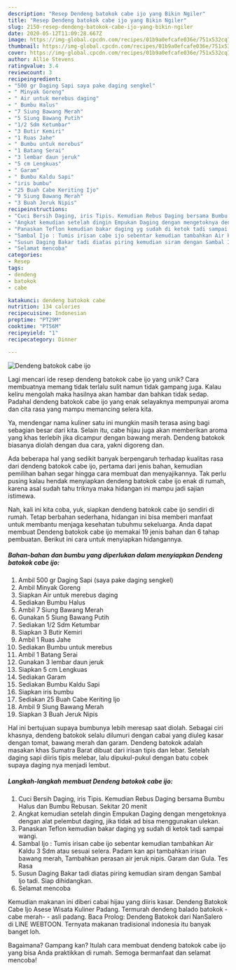```yaml
---
description: "Resep Dendeng batokok cabe ijo yang Bikin Ngiler"
title: "Resep Dendeng batokok cabe ijo yang Bikin Ngiler"
slug: 2150-resep-dendeng-batokok-cabe-ijo-yang-bikin-ngiler
date: 2020-05-12T11:09:28.667Z
image: https://img-global.cpcdn.com/recipes/01b9a0efcafe036e/751x532cq70/dendeng-batokok-cabe-ijo-foto-resep-utama.jpg
thumbnail: https://img-global.cpcdn.com/recipes/01b9a0efcafe036e/751x532cq70/dendeng-batokok-cabe-ijo-foto-resep-utama.jpg
cover: https://img-global.cpcdn.com/recipes/01b9a0efcafe036e/751x532cq70/dendeng-batokok-cabe-ijo-foto-resep-utama.jpg
author: Allie Stevens
ratingvalue: 3.4
reviewcount: 3
recipeingredient:
- "500 gr Daging Sapi saya pake daging sengkel"
- " Minyak Goreng"
- " Air untuk merebus daging"
- " Bumbu Halus"
- "7 Siung Bawang Merah"
- "5 Siung Bawang Putih"
- "1/2 Sdm Ketumbar"
- "3 Butir Kemiri"
- "1 Ruas Jahe"
- " Bumbu untuk merebus"
- "1 Batang Serai"
- "3 lembar daun jeruk"
- "5 cm Lengkuas"
- " Garam"
- " Bumbu Kaldu Sapi"
- "iris bumbu"
- "25 Buah Cabe Keriting Ijo"
- "9 Siung Bawang Merah"
- "3 Buah Jeruk Nipis"
recipeinstructions:
- "Cuci Bersih Daging, iris Tipis. Kemudian Rebus Daging bersama Bumbu Halus dan Bumbu Rebusan. Sekitar 20 menit"
- "Angkat kemudian setelah dingin Empukan Daging dengan mengetoknya dengan alat pelembut daging, jika tidak ad bisa menggunakan ulekan."
- "Panaskan Teflon kemudian bakar daging yg sudah di ketok tadi sampai wangi."
- "Sambal Ijo : Tumis irisan cabe ijo sebentar kemudian tambahkan Air Kaldu 3 Sdm atau sesuai selera. Padam kan api tambahkan irisan bawang merah, Tambahkan perasan air jeruk nipis. Garam dan Gula. Tes Rasa"
- "Susun Daging Bakar tadi diatas piring kemudian siram dengan Sambal Ijo tadi. Siap dihidangkan."
- "Selamat mencoba"
categories:
- Resep
tags:
- dendeng
- batokok
- cabe

katakunci: dendeng batokok cabe 
nutrition: 134 calories
recipecuisine: Indonesian
preptime: "PT29M"
cooktime: "PT56M"
recipeyield: "1"
recipecategory: Dinner

---
```



![Dendeng batokok cabe ijo](https://img-global.cpcdn.com/recipes/01b9a0efcafe036e/751x532cq70/dendeng-batokok-cabe-ijo-foto-resep-utama.jpg)

Lagi mencari ide resep dendeng batokok cabe ijo yang unik? Cara membuatnya memang tidak terlalu sulit namun tidak gampang juga. Kalau keliru mengolah maka hasilnya akan hambar dan bahkan tidak sedap. Padahal dendeng batokok cabe ijo yang enak selayaknya mempunyai aroma dan cita rasa yang mampu memancing selera kita.

Ya, mendengar nama kuliner satu ini mungkin masih terasa asing bagi sebagian besar dari kita. Selain itu, cabe hijau juga akan memberikan aroma yang khas terlebih jika dicampur dengan bawang merah. Dendeng batokok biasanya diolah dengan dua cara, yakni digoreng dan.

Ada beberapa hal yang sedikit banyak berpengaruh terhadap kualitas rasa dari dendeng batokok cabe ijo, pertama dari jenis bahan, kemudian pemilihan bahan segar hingga cara membuat dan menyajikannya. Tak perlu pusing kalau hendak menyiapkan dendeng batokok cabe ijo enak di rumah, karena asal sudah tahu triknya maka hidangan ini mampu jadi sajian istimewa.


Nah, kali ini kita coba, yuk, siapkan dendeng batokok cabe ijo sendiri di rumah. Tetap berbahan sederhana, hidangan ini bisa memberi manfaat untuk membantu menjaga kesehatan tubuhmu sekeluarga. Anda dapat membuat Dendeng batokok cabe ijo memakai 19 jenis bahan dan 6 tahap pembuatan. Berikut ini cara untuk menyiapkan hidangannya.

<!--inarticleads1-->

##### Bahan-bahan dan bumbu yang diperlukan dalam menyiapkan Dendeng batokok cabe ijo:

1. Ambil 500 gr Daging Sapi (saya pake daging sengkel)
1. Ambil  Minyak Goreng
1. Siapkan  Air untuk merebus daging
1. Sediakan  Bumbu Halus
1. Ambil 7 Siung Bawang Merah
1. Gunakan 5 Siung Bawang Putih
1. Sediakan 1/2 Sdm Ketumbar
1. Siapkan 3 Butir Kemiri
1. Ambil 1 Ruas Jahe
1. Sediakan  Bumbu untuk merebus
1. Ambil 1 Batang Serai
1. Gunakan 3 lembar daun jeruk
1. Siapkan 5 cm Lengkuas
1. Sediakan  Garam
1. Sediakan  Bumbu Kaldu Sapi
1. Siapkan iris bumbu
1. Sediakan 25 Buah Cabe Keriting Ijo
1. Ambil 9 Siung Bawang Merah
1. Siapkan 3 Buah Jeruk Nipis


Hal ini bertujuan supaya bumbunya lebih meresap saat diolah. Sebagai ciri khasnya, dendeng batokok selalu dilumuri dengan cabai yang diuleg kasar dengan tomat, bawang merah dan garam. Dendeng batokok adalah masakan khas Sumatra Barat dibuat dari irisan tipis dan lebar. Setelah daging sapi diiris tipis melebar, lalu dipukul-pukul dengan batu cobek supaya daging nya menjadi lembut. 

<!--inarticleads2-->

##### Langkah-langkah membuat Dendeng batokok cabe ijo:

1. Cuci Bersih Daging, iris Tipis. Kemudian Rebus Daging bersama Bumbu Halus dan Bumbu Rebusan. Sekitar 20 menit
1. Angkat kemudian setelah dingin Empukan Daging dengan mengetoknya dengan alat pelembut daging, jika tidak ad bisa menggunakan ulekan.
1. Panaskan Teflon kemudian bakar daging yg sudah di ketok tadi sampai wangi.
1. Sambal Ijo : Tumis irisan cabe ijo sebentar kemudian tambahkan Air Kaldu 3 Sdm atau sesuai selera. Padam kan api tambahkan irisan bawang merah, Tambahkan perasan air jeruk nipis. Garam dan Gula. Tes Rasa
1. Susun Daging Bakar tadi diatas piring kemudian siram dengan Sambal Ijo tadi. Siap dihidangkan.
1. Selamat mencoba


Kemudian makanan ini diberi cabai hijau yang diiris kasar. Dendeng Batokok Cabe Ijo Asese Wisata Kuliner Padang. Termurah dendeng balado batokok -cabe merah- - asli padang. Baca Prolog: Dendeng Batokok dari NanSalero di LINE WEBTOON. Ternyata makanan tradisional indonesia itu banyak banget loh. 

Bagaimana? Gampang kan? Itulah cara membuat dendeng batokok cabe ijo yang bisa Anda praktikkan di rumah. Semoga bermanfaat dan selamat mencoba!
